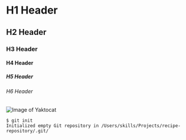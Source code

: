 # H1 Header

## H2 Header

### H3 Header

#### H4 Header

##### H5 Header

###### H6 Header


![Image of Yaktocat](https://octodex.github.com/images/yaktocat.png)


```
$ git init
Initialized empty Git repository in /Users/skills/Projects/recipe-repository/.git/
```


